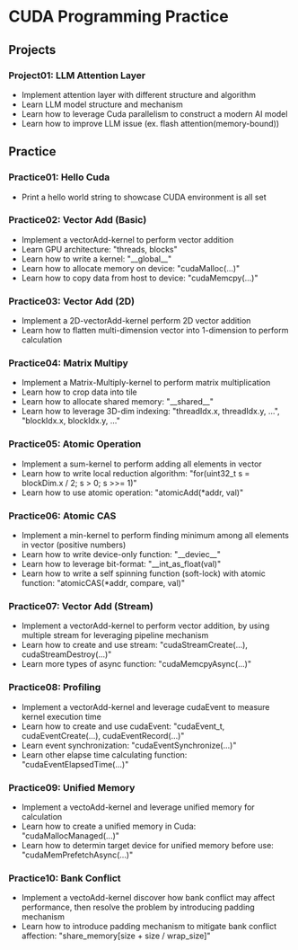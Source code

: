 # CUDA Programming Practice
## Projects
### Project01: **LLM Attention Layer**
   * Implement attention layer with different structure and algorithm
   * Learn LLM model structure and mechanism
   * Learn how to leverage Cuda parallelism to construct a modern AI model
   * Learn how to improve LLM issue (ex. flash attention(memory-bound))

## Practice
### Practice01: **Hello Cuda**
   * Print a hello world string to showcase CUDA environment is all set
     
### Practice02: **Vector Add (Basic)**
   * Implement a vectorAdd-kernel to perform vector addition
   * Learn GPU architecture: "threads, blocks"
   * Learn how to write a kernel: "\_\_global\_\_"
   * Learn how to allocate memory on device: "cudaMalloc(...)"
   * Learn how to copy data from host to device: "cudaMemcpy(...)"
### Practice03: **Vector Add (2D)**
   * Implement a 2D-vectorAdd-kernel perform 2D vector addition
   * Learn how to flatten multi-dimension vector into 1-dimension to perform calculation
### Practice04: **Matrix Multipy**
   * Implement a Matrix-Multiply-kernel to perform matrix multiplication
   * Learn how to crop data into tile
   * Learn how to allocate shared memory: "\_\_shared\_\_"
   * Learn how to leverage 3D-dim indexing: "threadIdx.x, threadIdx.y, ...", "blockIdx.x, blockIdx.y, ..."
### Practice05: **Atomic Operation**
   * Implement a sum-kernel to perform adding all elements in vector
   * Learn how to write local reduction algorithm: "for(uint32_t s = blockDim.x / 2; s > 0; s >>= 1)"
   * Learn how to use atomic operation: "atomicAdd(*addr, val)"
### Practice06: **Atomic CAS**
   * Implement a min-kernel to perform finding minimum among all elements in vector (positive numbers)
   * Learn how to write device-only function: "\_\_deviec\_\_"
   * Learn how to leverage bit-format: "__int_as_float(val)"
   * Learn how to write a self spinning function (soft-lock) with atomic function: "atomicCAS(*addr, compare, val)"
### Practice07: **Vector Add (Stream)**
   * Implement a vectorAdd-kernel to perform vector addition, by using multiple stream for leveraging pipeline mechanism
   * Learn how to create and use stream: "cudaStreamCreate(...), cudaStreamDestroy(...)"
   * Learn more types of async function: "cudaMemcpyAsync(...)"
### Practice08: **Profiling**
   * Implement a vectorAdd-kernel and leverage cudaEvent to measure kernel execution time
   * Learn how to create and use cudaEvent: "cudaEvent_t, cudaEventCreate(...), cudaEventRecord(...)"
   * Learn event synchronization: "cudaEventSynchronize(...)"
   * Learn other elapse time calculating function: "cudaEventElapsedTime(...)"
### Practice09: **Unified Memory**
   * Implement a vectoAdd-kernel and leverage unified memory for calculation
   * Learn how to create a unified memory in Cuda: "cudaMallocManaged(...)"
   * Learn how to determin target device for unified memory before use: "cudaMemPrefetchAsync(...)"
### Practice10: **Bank Conflict**
   * Implement a vectoAdd-kernel discover how bank conflict may affect performance, then resolve the problem by introducing padding mechanism
   * Learn how to introduce padding mechanism to mitigate bank conflict affection: "share_memory[size + size / wrap_size]"
